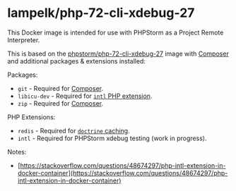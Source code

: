 # lampelk/php-72-cli-xdebug-27
This Docker image is intended for use with PHPStorm as a Project Remote Interpreter.

This is based on the [phpstorm/php-72-cli-xdebug-27](https://hub.docker.com/r/phpstorm/php-72-cli-xdebug-27) image with
[Composer](https://getcomposer.org/) and additional packages & extensions installed:

Packages:

 - `git` - Required for [Composer](https://getcomposer.org/).
 - `libicu-dev` - Required for [`intl` PHP extension](https://www.php.net/manual/en/book.intl.php).
 - `zip` - Required for [Composer](https://getcomposer.org/).

PHP Extensions:
 - `redis` - Required for [`doctrine` caching](https://www.doctrine-project.org/projects/doctrine-orm/en/2.7/reference/caching.html).
 - `intl` - Required for PHPStorm xdebug testing (work in progress).

Notes:
 - [https://stackoverflow.com/questions/48674297/php-intl-extension-in-docker-container](https://stackoverflow.com/questions/48674297/php-intl-extension-in-docker-container)